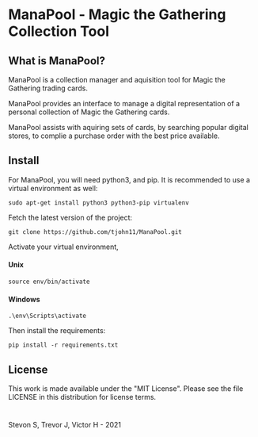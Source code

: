 ManaPool - Magic the Gathering Collection Tool
=====================================

What is ManaPool?
-------------------------

ManaPool is a collection manager and aquisition tool for Magic the Gathering trading cards. 

ManaPool provides an interface to manage a digital representation of a personal collection of Magic the Gathering cards.

ManaPool assists with aquiring sets of cards, by searching popular digital stores, to complie a purchase order with the best price available.

Install
---------

For ManaPool, you will need python3, and pip. It is recommended to use a virtual environment as well:

    sudo apt-get install python3 python3-pip virtualenv

Fetch the latest version of the project: 

    git clone https://github.com/tjohn11/ManaPool.git

Activate your virtual environment, 

#### Unix

    source env/bin/activate

#### Windows

    .\env\Scripts\activate


Then install the requirements:

    pip install -r requirements.txt



License
---------
This work is made available under the "MIT License". Please see the file LICENSE in this distribution for license terms.
# 

Stevon S, Trevor J, Victor H  - 2021

